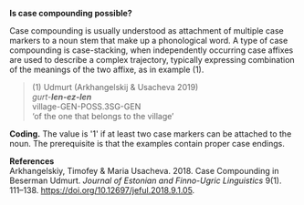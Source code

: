 **Is case compounding possible?**

Case compounding is usually understood as attachment of multiple case markers to a noun stem that make up a phonological word. A type of case compounding is case-stacking, when independently occurring case affixes are used to describe a complex trajectory, typically expressing combination of the meanings of the two affixe, as in example (1). 

>(1) Udmurt (Arkhangelskij & Usacheva 2019)<br/>
>*gurt-**len-ez-len***<br/>
>village-GEN-POSS.3SG-GEN<br/>
>‘of the one that belongs to the village’

**Coding.** The value is '1' if at least two case markers can be attached to the noun. The prerequisite is that the examples contain proper case endings.

**References**<br/>
Arkhangelskiy, Timofey & Maria Usacheva. 2018. Case Compounding in Beserman Udmurt. *Journal of Estonian and Finno-Ugric Linguistics* 9(1). 111–138. https://doi.org/10.12697/jeful.2018.9.1.05.
